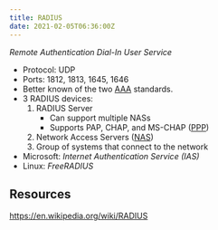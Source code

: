```yaml
---
title: RADIUS
date: 2021-02-05T06:36:00Z
---
```


_Remote Authentication Dial-In User Service_

* Protocol: UDP
* Ports: 1812, 1813, 1645, 1646
* Better known of the two [AAA](20210205062536-aaa.md) standards.
* 3 RADIUS devices:
	1. RADIUS Server
		- Can support multiple NASs
		- Supports PAP, CHAP, and MS-CHAP ([PPP](20210205061226-ppp.md))
	3. Network Access Servers ([NAS](2021-02-05--06-41-27Z--nas.md)) 
	4. Group of systems that connect to the network
* Microsoft: _Internet Authentication Service (IAS)_
* Linux: _FreeRADIUS_

## Resources

https://en.wikipedia.org/wiki/RADIUS
